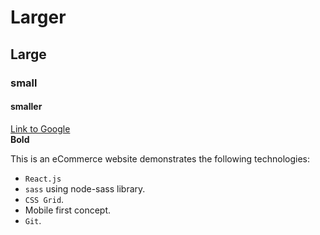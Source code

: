 # Larger
## Large
### small
#### smaller
[Link to Google](https://google.com)<br />
**Bold**

This is an eCommerce website demonstrates the following technologies:
- `React.js`
- `sass` using node-sass library.
- `CSS Grid`.
- Mobile first concept.
- `Git`.